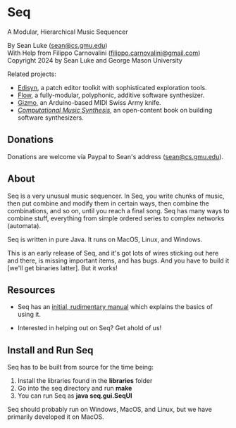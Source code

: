 # Seq  
A Modular, Hierarchical Music Sequencer
 
By Sean Luke (sean@cs.gmu.edu)  
With Help from Filippo Carnovalini (filippo.carnovalini@gmail.com)  
Copyright 2024 by Sean Luke and George Mason University

Related projects:  

* [Edisyn](https://github.com/eclab/edisyn), a patch editor toolkit with sophisticated exploration tools.
* [Flow](https://github.com/eclab/flow), a fully-modular, polyphonic, additive software synthesizer.
* [Gizmo](https://cs.gmu.edu/~sean/projects/gizmo/), an Arduino-based MIDI Swiss Army knife.
* [*Computational Music Synthesis*](https://cs.gmu.edu/~sean/book/synthesis/), an open-content book on building software synthesizers.

## Donations

Donations are welcome via Paypal to Sean's address (sean@cs.gmu.edu).

## About

Seq is a very unusual music sequencer.  In Seq, you write chunks of music, then put combine and modify them in certain ways, then combine the combinations, and so on, until you reach a final song. Seq has many ways to combine stuff, everything from simple ordered series to complex networks (automata).

Seq is written in pure Java.  It runs on MacOS, Linux, and Windows.

This is an early release of Seq, and it's got lots of wires sticking out here and there, is missing important items, and has bugs.  And you have to build it [we'll get binaries latter].  But it works!

## Resources

* Seq has an [initial, rudimentary manual](https://cs.gmu.edu/~eclab/projects/seq/seq) which explains the basics of using it.

* Interested in helping out on Seq?  Get ahold of us!

## Install and Run Seq

Seq has to be built from source for the time being:

1. Install the libraries found in the **libraries** folder
2. Go into the seq directory and run **make**
3. You can run Seq as **java seq.gui.SeqUI**

Seq should probably run on Windows, MacOS, and Linux, but we have primarily developed it on MacOS.
